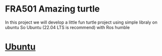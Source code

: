 # FRA501 Amazing turtle

In this project we will develop a little fun turtle project using simple libraly on ubuntu  So Ubuntu (22.04 LTS is recommend) with Ros humble 

# [Ubuntu](https://releases.ubuntu.com/jammy/)
